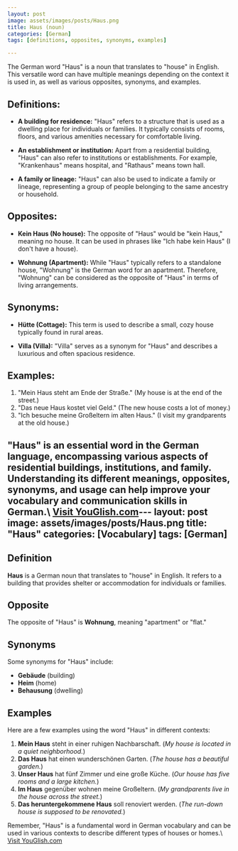 ```yaml
---
layout: post
image: assets/images/posts/Haus.png
title: Haus (noun)
categories: [German]
tags: [definitions, opposites, synonyms, examples]

---
```

The German word "Haus" is a noun that translates to "house" in English. This versatile word can have multiple meanings depending on the context it is used in, as well as various opposites, synonyms, and examples.

## Definitions:
- **A building for residence:** "Haus" refers to a structure that is used as a dwelling place for individuals or families. It typically consists of rooms, floors, and various amenities necessary for comfortable living.

- **An establishment or institution:** Apart from a residential building, "Haus" can also refer to institutions or establishments. For example, "Krankenhaus" means hospital, and "Rathaus" means town hall.

- **A family or lineage:** "Haus" can also be used to indicate a family or lineage, representing a group of people belonging to the same ancestry or household.

## Opposites:
- **Kein Haus (No house):** The opposite of "Haus" would be "kein Haus," meaning no house. It can be used in phrases like "Ich habe kein Haus" (I don't have a house).

- **Wohnung (Apartment):** While "Haus" typically refers to a standalone house, "Wohnung" is the German word for an apartment. Therefore, "Wohnung" can be considered as the opposite of "Haus" in terms of living arrangements.

## Synonyms:
- **Hütte (Cottage):** This term is used to describe a small, cozy house typically found in rural areas.

- **Villa (Villa):** "Villa" serves as a synonym for "Haus" and describes a luxurious and often spacious residence.

## Examples:
1. "Mein Haus steht am Ende der Straße." (My house is at the end of the street.)
2. "Das neue Haus kostet viel Geld." (The new house costs a lot of money.)
3. "Ich besuche meine Großeltern im alten Haus." (I visit my grandparents at the old house.)

"Haus" is an essential word in the German language, encompassing various aspects of residential buildings, institutions, and family. Understanding its different meanings, opposites, synonyms, and usage can help improve your vocabulary and communication skills in German.\ <a id="yg-widget-0" class="youglish-widget" data-query="Haus" data-lang="german" data-components="8412" data-auto-start="0" data-bkg-color="theme_light" data-title="How%20to%20pronounce%20Haus%20in%20German"  rel="nofollow" href="https://youglish.com">Visit YouGlish.com</a><script async src="https://youglish.com/public/emb/widget.js" charset="utf-8"></script>---
layout: post
image: assets/images/posts/Haus.png
title: "Haus"
categories: [Vocabulary]
tags: [German]
---

## Definition 

**Haus** is a German noun that translates to "house" in English. It refers to a building that provides shelter or accommodation for individuals or families. 

## Opposite

The opposite of "Haus" is **Wohnung**, meaning "apartment" or "flat."

## Synonyms

Some synonyms for "Haus" include:

- **Gebäude** (building)
- **Heim** (home)
- **Behausung** (dwelling)

## Examples

Here are a few examples using the word "Haus" in different contexts:

1. **Mein Haus** steht in einer ruhigen Nachbarschaft. (_My house is located in a quiet neighborhood._)
2. **Das Haus** hat einen wunderschönen Garten. (_The house has a beautiful garden._)
3. **Unser Haus** hat fünf Zimmer und eine große Küche. (_Our house has five rooms and a large kitchen._)
4. **Im Haus** gegenüber wohnen meine Großeltern. (_My grandparents live in the house across the street._)
5. **Das heruntergekommene Haus** soll renoviert werden. (_The run-down house is supposed to be renovated._)

Remember, "Haus" is a fundamental word in German vocabulary and can be used in various contexts to describe different types of houses or homes.\ <a id="yg-widget-0" class="youglish-widget" data-query="Haus" data-lang="german" data-components="8412" data-auto-start="0" data-bkg-color="theme_light" data-title="How%20to%20pronounce%20Haus%20in%20German"  rel="nofollow" href="https://youglish.com">Visit YouGlish.com</a><script async src="https://youglish.com/public/emb/widget.js" charset="utf-8"></script>